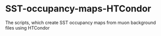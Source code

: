 # SST-occupancy-maps-HTCondor
The scripts, which create SST occupancy maps from muon background files using HTCondor
